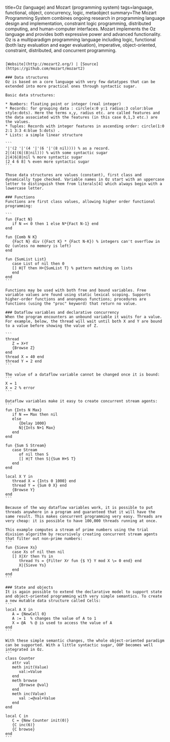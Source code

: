 title=Oz (language) and Mozart (programming system)
tags=language, functional, object, concurrency, logic, metaobject
summary=The Mozart Programming System combines ongoing research in programming language design and implementation, constraint logic programming, distributed computing, and human-computer interfaces. Mozart implements the Oz language and provides both expressive power and advanced functionality. Oz is a multiparadigm programming language including logic, functional (both lazy evaluation and eager evaluation), imperative, object-oriented, constraint, distributed, and concurrent programming.
~~~~~~

[Website](http://mozart2.org/) | [Source](https://github.com/mozart/mozart2)

### Data structures
Oz is based on a core language with very few datatypes that can be extended into more practical ones through syntactic sugar.

Basic data structures:

* Numbers: floating point or integer (real integer)
* Records: for grouping data : circle(x:0 y:1 radius:3 color:blue style:dots). Here the terms x,y, radius etc. are called features and the data associated with the features (in this case 0,1,3 etc.) are the values.
* Tuples: Records with integer features in ascending order: circle(1:0 2:1 3:3 4:blue 5:dots) .
* Lists: a simple linear structure

```
'|'(2 '|'(4 '|'(6 '|'(8 nil)))) % as a record.
2|(4|(6|(8|nil))) % with some syntactic sugar
2|4|6|8|nil % more syntactic sugar
[2 4 6 8] % even more syntactic sugar
```

Those data structures are values (constant), first class and dynamically type checked. Variable names in Oz start with an uppercase letter to distinguish them from literals[4] which always begin with a lowercase letter.

### Functions
Functions are first class values, allowing higher order functional programming:

```
fun {Fact N}
   if N =< 0 then 1 else N*{Fact N-1} end
end

fun {Comb N K}
   {Fact N} div ({Fact K} * {Fact N-K}) % integers can't overflow in Oz (unless no memory is left)
end

fun {SumList List}
   case List of nil then 0
   [] H|T then H+{SumList T} % pattern matching on lists
   end
end
```

Functions may be used with both free and bound variables. Free variable values are found using static lexical scoping. Supports higher-order functions and anonymous functions; procedures are functions (using the "proc" keyword) that return no value.

### Dataflow variables and declarative concurrency
When the program encounters an unbound variable it waits for a value. For example, below, the thread will wait until both X and Y are bound to a value before showing the value of Z.

```
thread 
   Z = X+Y
   {Browse Z}
end
thread X = 40 end
thread Y = 2 end
```

The value of a dataflow variable cannot be changed once it is bound:
```
X = 1
X = 2 % error
```

Dataflow variables make it easy to create concurrent stream agents:
```
fun {Ints N Max}
   if N == Max then nil
   else 
      {Delay 1000}
      N|{Ints N+1 Max}
   end
end

fun {Sum S Stream}
   case Stream
      of nil then S
      [] H|T then S|{Sum H+S T}
   end
end

local X Y in
   thread X = {Ints 0 1000} end
   thread Y = {Sum 0 X} end
   {Browse Y}
end
```

Because of the way dataflow variables work, it is possible to put threads anywhere in a program and guaranteed that it will have the same result. This makes concurrent programming very easy. Threads are very cheap: it is possible to have 100,000 threads running at once.

This example computes a stream of prime numbers using the trial division algorithm by recursively creating concurrent stream agents that filter out non-prime numbers:
```
fun {Sieve Xs}
   case Xs of nil then nil
   [] X|Xr then Ys in
      thread Ys = {Filter Xr fun {$ Y} Y mod X \= 0 end} end
      X|{Sieve Ys}
   end
end
```

### State and objects
It is again possible to extend the declarative model to support state and object-oriented programming with very simple semantics. To create a new mutable data structure called Cells:
```
local A X in
   A = {NewCell 0}
   A := 1  % changes the value of A to 1
   X = @A  % @ is used to access the value of A
end
```

With these simple semantic changes, the whole object-oriented paradigm can be supported. With a little syntactic sugar, OOP becomes well integrated in Oz.
```
class Counter
   attr val
   meth init(Value)
      val:=Value
   end
   meth browse
      {Browse @val}
   end
   meth inc(Value)
      val :=@val+Value
   end
end

local C in
   C = {New Counter init(0)}
   {C inc(6)}
   {C browse}
end
```
